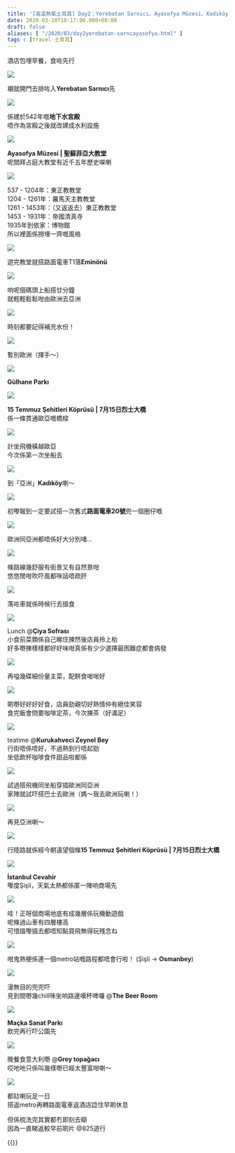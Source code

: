 ```yaml
---
title: '[高溫熱氣土耳其] Day2：Yerebatan Sarnıcı、Ayasofya Müzesi、Kadıköy (Çiya Sofrası) 、Şişli (The Beer Room、Grey topağacı)'
date: 2020-03-10T10:17:00.000+08:00
draft: false
aliases: [ "/2020/03/day2yerebatan-sarncayasofya.html" ]
tags : [travel-土耳其]
---
```


酒店包埋早餐，食咗先行  

![](/images/turkey2z1.jpg)

襯就開門去排咗入**Yerebatan Sarnıcı**先  

![](/images/turkey2z2.jpg)

係建於542年嘅**地下水宮殿**  
唔作為宮殿之後就改建成水利設施  

![](/images/turkey2z3.jpg)

**Ayasofya Müzesi | 聖蘇菲亞大教堂**  
呢間拜占庭大教堂有近千五年歷史㗎喇  

![](/images/turkey2z4.jpg)

537 - 1204年：東正教教堂  
1204 - 1261年：羅馬天主教教堂  
1261 - 1453年：（又返返去）東正教教堂  
1453 - 1931年：帝國清真寺  
1935年到依家：博物館  
所以裡面係撈埋一齊嘅風格  

![](/images/turkey2z5.jpg)

遊完教堂就搭路面電車T1落**Eminönü**  

![](/images/turkey2z6.jpg)

响呢個碼頭上船搭廿分鐘  
就輕輕鬆鬆咁由歐洲去亞洲  

![](/images/turkey2z7.jpg)

時刻都要記得補充水份！  

![](/images/turkey2z8.jpg)

暫別歐洲（揮手～）  

![](/images/turkey2z9.jpg)

**Gülhane Parkı**  

![](/images/turkey2z10.jpg)

**15 Temmuz Şehitleri Köprüsü | 7月15日烈士大橋**  
係一條貫通歐亞嘅橋樑  

![](/images/turkey2z11.jpg)

計坐飛機橫越歐亞  
今次係第一次坐船去  

![](/images/turkey2z12.jpg)

到「亞洲」**Kadıköy**喇～  

![](/images/turkey2z13.jpg)

初嚟報到一定要試搭一次舊式**路面電車20號**兜一個圈仔嘅  

![](/images/turkey2z14.jpg)

歐洲同亞洲都唔係好大分別啫...  

![](/images/turkey2z15.jpg)

條路線幾舒服有街景又有自然景咁  
悠悠閒咁吹吓風都咪話唔疏肝  

![](/images/turkey2z16.jpg)

落咗車就係時候行去搵食  

![](/images/turkey2z17.jpg)

Lunch @**Çiya Sofrası**  
小食前菜類係自己睇住揀然後店員拎上枱  
好多嘢揀樣樣都好好味咁真係有少少選擇最困難症都會病發  

![](/images/turkey2z18.jpg)

再嗌幾碟細份量主菜，配餅食啱啱好  

![](/images/turkey2z19.jpg)

啲嘢好好好好食，店員勁親切好熱情仲有絕佳笑容  
食完飯會問要咖啡定茶，今次揀茶（好滿足）  

![](/images/turkey2z20.jpg)

teatime @**Kurukahveci Zeynel Bey**  
行街唔係唔好，不過熱到行唔起勁  
坐低飲杯咖啡食件甜品啦都係  

![](/images/turkey2z21.jpg)

試過搭飛機同坐船穿插歐洲同亞洲  
家陣就試吓搭巴士去歐洲（媽～我去歐洲玩喇！）  

![](/images/turkey2z22.jpg)

再見亞洲喇～  

![](/images/turkey2z23.jpg)

行陸路就係經今朝遠望個條**15 Temmuz Şehitleri Köprüsü | 7月15日烈士大橋**  

![](/images/turkey2z24.jpg)

**İstanbul Cevahir**  
嚟度Şişli，天氣太熱都係匿一陣响商場先  

![](/images/turkey2z25.jpg)

哇！正呀個商場地底有成幾層係玩機動遊戲  
呢條過山車有四層樓高  
可惜搵嚟搵去都唔知點買飛無得玩残念ね  

![](/images/turkey2z26.jpg)

咁鬼熱梗係連一個metro站嘅路程都唔會行啦！ (Şişli → **Osmanbey**)  

![](/images/turkey2z27.jpg)

漫無目的兜兜吓  
見到間嘢幾chill咪坐响路邊嘆杯啤囉 @**The Beer Room**  

![](/images/turkey2z28.jpg)

**Maçka Sanat Parkı**  
飲完再行吓公園先  

![](/images/turkey2z29.jpg)

晚餐食意大利嘢 @**Grey topağacı**  
哎吔吔只係叫幾樣嘢已經太豐富咁喇～  

![](/images/turkey2z30.jpg)

都攰喇玩足一日  
搭返metro再轉路面電車返酒店諗住早啲休息  
  
  
但係梳洗完其實都冇即刻去瞓  
因為一直睇返較早前啲片 @825遊行

{{<turkey>}}
